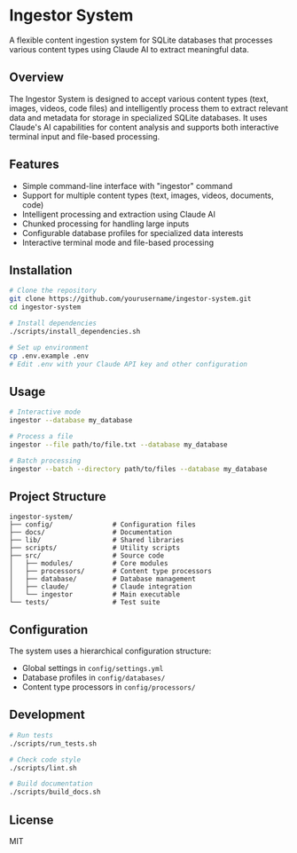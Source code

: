 # Ingestor System

A flexible content ingestion system for SQLite databases that processes various content types using Claude AI to extract meaningful data.

## Overview

The Ingestor System is designed to accept various content types (text, images, videos, code files) and intelligently process them to extract relevant data and metadata for storage in specialized SQLite databases. It uses Claude's AI capabilities for content analysis and supports both interactive terminal input and file-based processing.

## Features

- Simple command-line interface with "ingestor" command
- Support for multiple content types (text, images, videos, documents, code)
- Intelligent processing and extraction using Claude AI
- Chunked processing for handling large inputs
- Configurable database profiles for specialized data interests
- Interactive terminal mode and file-based processing

## Installation

```bash
# Clone the repository
git clone https://github.com/yourusername/ingestor-system.git
cd ingestor-system

# Install dependencies
./scripts/install_dependencies.sh

# Set up environment
cp .env.example .env
# Edit .env with your Claude API key and other configuration
```

## Usage

```bash
# Interactive mode
ingestor --database my_database

# Process a file
ingestor --file path/to/file.txt --database my_database

# Batch processing
ingestor --batch --directory path/to/files --database my_database
```

## Project Structure

```
ingestor-system/
├── config/               # Configuration files
├── docs/                 # Documentation
├── lib/                  # Shared libraries
├── scripts/              # Utility scripts
├── src/                  # Source code
│   ├── modules/          # Core modules
│   ├── processors/       # Content type processors
│   ├── database/         # Database management
│   ├── claude/           # Claude integration
│   └── ingestor          # Main executable
└── tests/                # Test suite
```

## Configuration

The system uses a hierarchical configuration structure:

- Global settings in `config/settings.yml`
- Database profiles in `config/databases/`
- Content type processors in `config/processors/`

## Development

```bash
# Run tests
./scripts/run_tests.sh

# Check code style
./scripts/lint.sh

# Build documentation
./scripts/build_docs.sh
```

## License

MIT